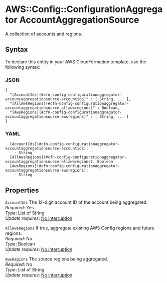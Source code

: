 # AWS::Config::ConfigurationAggregator AccountAggregationSource<a name="aws-properties-config-configurationaggregator-accountaggregationsource"></a>

A collection of accounts and regions\.

## Syntax<a name="aws-properties-config-configurationaggregator-accountaggregationsource-syntax"></a>

To declare this entity in your AWS CloudFormation template, use the following syntax:

### JSON<a name="aws-properties-config-configurationaggregator-accountaggregationsource-syntax.json"></a>

```
{
  "[AccountIds](#cfn-config-configurationaggregator-accountaggregationsource-accountids)" : [ String, ... ],
  "[AllAwsRegions](#cfn-config-configurationaggregator-accountaggregationsource-allawsregions)" : Boolean,
  "[AwsRegions](#cfn-config-configurationaggregator-accountaggregationsource-awsregions)" : [ String, ... ]
}
```

### YAML<a name="aws-properties-config-configurationaggregator-accountaggregationsource-syntax.yaml"></a>

```
  [AccountIds](#cfn-config-configurationaggregator-accountaggregationsource-accountids):
    - String
  [AllAwsRegions](#cfn-config-configurationaggregator-accountaggregationsource-allawsregions): Boolean
  [AwsRegions](#cfn-config-configurationaggregator-accountaggregationsource-awsregions):
    - String
```

## Properties<a name="aws-properties-config-configurationaggregator-accountaggregationsource-properties"></a>

`AccountIds` <a name="cfn-config-configurationaggregator-accountaggregationsource-accountids"></a>
The 12\-digit account ID of the account being aggregated\.  
_Required_: Yes  
_Type_: List of String  
_Update requires_: [No interruption](https://docs.aws.amazon.com/AWSCloudFormation/latest/UserGuide/using-cfn-updating-stacks-update-behaviors.html#update-no-interrupt)

`AllAwsRegions` <a name="cfn-config-configurationaggregator-accountaggregationsource-allawsregions"></a>
If true, aggregate existing AWS Config regions and future regions\.  
_Required_: No  
_Type_: Boolean  
_Update requires_: [No interruption](https://docs.aws.amazon.com/AWSCloudFormation/latest/UserGuide/using-cfn-updating-stacks-update-behaviors.html#update-no-interrupt)

`AwsRegions` <a name="cfn-config-configurationaggregator-accountaggregationsource-awsregions"></a>
The source regions being aggregated\.  
_Required_: No  
_Type_: List of String  
_Update requires_: [No interruption](https://docs.aws.amazon.com/AWSCloudFormation/latest/UserGuide/using-cfn-updating-stacks-update-behaviors.html#update-no-interrupt)
